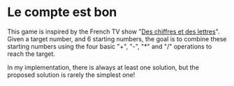 # Le compte est bon

This game is inspired by the French TV show "[Des chiffres et des
lettres](https://en.wikipedia.org/wiki/Des_chiffres_et_des_lettres)".
Given a target number, and 6 starting numbers, the goal is to combine these
starting numbers using the four basic "+", "-", "*" and "/" operations to reach the target.

In my implementation, there is always at least one solution, but the
proposed solution is rarely the simplest one!
